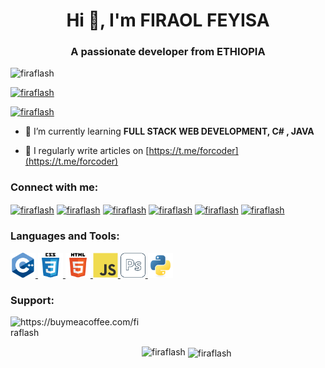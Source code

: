 <h1 align="center">Hi 👋, I'm FIRAOL FEYISA</h1>
<h3 align="center">A passionate  developer from ETHIOPIA</h3>
<p align="left"> <img src="https://komarev.com/ghpvc/?username=firaflash&label=PROFILE+VIEWS" alt="firaflash" /> </p><p align="left"> <a href="https://www.instagram.com/firaflash/" target="blank"><img src="https://img.shields.io/twitter/follow/firaflash?logo=twitter&style=for-the-badge" alt="firaflash" /></a> </p>
<p align="left"> <a href="https://github.com/ryo-ma/github-profile-trophy"><img src="https://github-profile-trophy.vercel.app/?username=firaflash" alt="firaflash" /></a> </p>

- 🌱 I’m currently learning **FULL STACK WEB DEVELOPMENT, C# , JAVA**

- 📝 I regularly write articles on [https://t.me/forcoder](https://t.me/forcoder)

<h3 align="left">Connect with me:</h3>
<p align="left">
<a href="https://fb.com/firaflash" target="blank"><img align="center" src="https://raw.githubusercontent.com/rahuldkjain/github-profile-readme-generator/master/src/images/icons/Social/facebook.svg" alt="firaflash" height="30" width="40" /></a>
<a href="https://instagram.com/firaflash" target="blank"><img align="center" src="https://raw.githubusercontent.com/rahuldkjain/github-profile-readme-generator/master/src/images/icons/Social/instagram.svg" alt="firaflash" height="30" width="40" /></a>
<a href="https://www.youtube.com/@firaflash" target="blank"><img align="center" src="https://raw.githubusercontent.com/rahuldkjain/github-profile-readme-generator/master/src/images/icons/Social/youtube.svg" alt="firaflash" height="30" width="40" /></a>
<a href="https://www.hackerrank.com/firaflash" target="blank"><img align="center" src="https://raw.githubusercontent.com/rahuldkjain/github-profile-readme-generator/master/src/images/icons/Social/hackerrank.svg" alt="firaflash" height="30" width="40" /></a>
<a href="https://codeforces.com/profile/firaflash" target="blank"><img align="center" src="https://raw.githubusercontent.com/rahuldkjain/github-profile-readme-generator/master/src/images/icons/Social/codeforces.svg" alt="firaflash" height="30" width="40" /></a>
<a href="https://www.leetcode.com/firaflash" target="blank"><img align="center" src="https://raw.githubusercontent.com/rahuldkjain/github-profile-readme-generator/master/src/images/icons/Social/leet-code.svg" alt="firaflash" height="30" width="40" /></a>
</p>

<h3 align="left">Languages and Tools:</h3>
<p align="left"> <a href="https://www.w3schools.com/cpp/" target="_blank" rel="noreferrer"> <img src="https://raw.githubusercontent.com/devicons/devicon/master/icons/cplusplus/cplusplus-original.svg" alt="cplusplus" width="40" height="40"/> </a> <a href="https://www.w3schools.com/css/" target="_blank" rel="noreferrer"> <img src="https://raw.githubusercontent.com/devicons/devicon/master/icons/css3/css3-original-wordmark.svg" alt="css3" width="40" height="40"/> </a> <a href="https://www.w3.org/html/" target="_blank" rel="noreferrer"> <img src="https://raw.githubusercontent.com/devicons/devicon/master/icons/html5/html5-original-wordmark.svg" alt="html5" width="40" height="40"/> </a> <a href="https://developer.mozilla.org/en-US/docs/Web/JavaScript" target="_blank" rel="noreferrer"> <img src="https://raw.githubusercontent.com/devicons/devicon/master/icons/javascript/javascript-original.svg" alt="javascript" width="40" height="40"/> </a> <a href="https://www.photoshop.com/en" target="_blank" rel="noreferrer"> <img src="https://raw.githubusercontent.com/devicons/devicon/master/icons/photoshop/photoshop-line.svg" alt="photoshop" width="40" height="40"/> </a> <a href="https://www.python.org" target="_blank" rel="noreferrer"> <img src="https://raw.githubusercontent.com/devicons/devicon/master/icons/python/python-original.svg" alt="python" width="40" height="40"/> </a> </p>

<h3 align="left">Support:</h3>
<p><a href="https://buymeacoffee.com/firaflash/my-journey-becoming-full-time-software-developer-challenges-growth-success"> <img align="left" src="https://cdn.buymeacoffee.com/buttons/v2/default-yellow.png" height="50" width="210" alt="https://buymeacoffee.com/firaflash" /></a></p><br><br>

<p><img align="left" src="https://github-readme-stats.vercel.app/api/top-langs?username=firaflash&show_icons=true&locale=en&layout=compact" alt="firaflash" /></p>

<p>&nbsp;<img align="center" src="https://github-readme-stats.vercel.app/api?username=firaflash&show_icons=true&locale=en" alt="firaflash" /></p>
